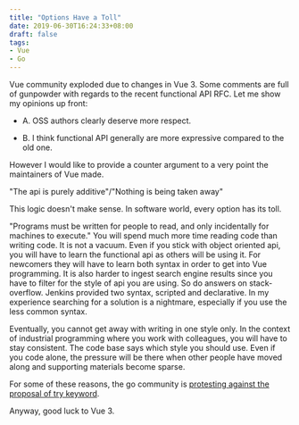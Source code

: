 ```yaml
---
title: "Options Have a Toll"
date: 2019-06-30T16:24:33+08:00
draft: false
tags:
- Vue
- Go
---
```


Vue community exploded due to changes in Vue 3. Some comments are full of gunpowder with regards to the recent functional API RFC. Let me show my opinions up front:

- A. OSS authors clearly deserve more respect.

- B. I think functional API generally are more expressive compared to the old one.

However I would like to provide a counter argument to a very point the maintainers of Vue made.

"The api is purely additive"/"Nothing is being taken away"

This logic doesn't make sense. In software world, every option has its toll.

"Programs must be written for people to read, and only incidentally for machines to execute." You will spend much more time reading code than writing code. It is not a vacuum. Even if you stick with object oriented api, you will have to learn the functional api as others will be using it. For newcomers they will have to learn both syntax in order to get into Vue programming. It is also harder to ingest search engine results since you have to filter for the style of api you are using. So do answers on stack-overflow. Jenkins provided two syntax, scripted and declarative. In my experience searching for a solution is a nightmare, especially if you use the less common syntax.

Eventually, you cannot get away with writing in one style only. In the context of industrial programming where you work with colleagues, you will have to stay consistent. The code base says which style you should use. Even if you code alone, the pressure will be there when other people have moved along and supporting materials become sparse.

For some of these reasons, the go community is [protesting against the proposal of try keyword](https://github.com/golang/go/issues/32825).

Anyway, good luck to Vue 3.



